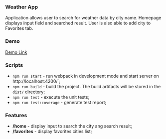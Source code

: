 ### Weather App

Application allows user to search for weather data by city name. Homepage displays input field and searched result. User
is also able to add city to Favorites tab.

### Demo

<a target="_blank" href="https://tania-patsai.github.io/angular_weather_app/home">Demo Link</a>

### Scripts

- ```npm run start``` - run webpack in development mode and start server on http://localhost:4200/`;
- ```npm run build``` - build the project. The build artifacts will be stored in the `dist/` directory;
- ```npm run test``` - execute the unit tests;
- ```npm run test:coverage``` - generate test report;

### Features

- **/home** - display input to search the city ang search result;
- **/favorites** - display favorites cities list;
